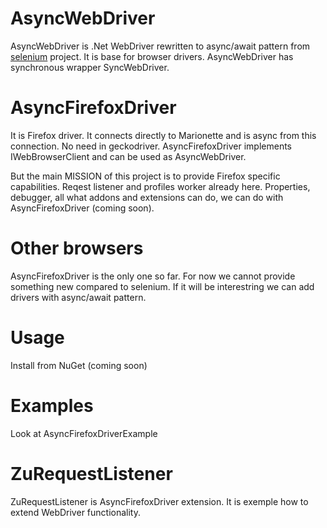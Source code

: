 # AsyncWebDriver
AsyncWebDriver is .Net WebDriver rewritten to async/await pattern from [selenium](https://github.com/SeleniumHQ/selenium) project.
It is base for browser drivers.
AsyncWebDriver has synchronous wrapper SyncWebDriver.

# AsyncFirefoxDriver
It is Firefox driver. It connects directly to Marionette and is async from this connection. No need in geckodriver.
AsyncFirefoxDriver implements IWebBrowserClient and can be used as AsyncWebDriver. 

But the main MISSION of this project is to provide Firefox specific capabilities.
Reqest listener and profiles worker already here.
Properties, debugger, all what addons and extensions can do, we can do with AsyncFirefoxDriver (coming soon).

# Other browsers
AsyncFirefoxDriver is the only one so far. 
For now we cannot provide something new compared to selenium. 
If it will be interestring we can add drivers with async/await pattern.

# Usage
Install from NuGet (coming soon)

# Examples
Look at AsyncFirefoxDriverExample

# ZuRequestListener
ZuRequestListener is AsyncFirefoxDriver extension. 
It is exemple how to extend WebDriver functionality.
